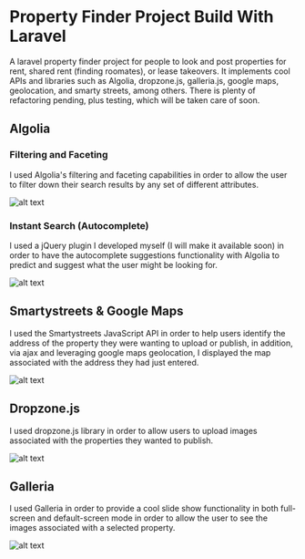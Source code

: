 # Property Finder Project Build With Laravel

A laravel property finder project for people to look and post properties for rent, shared rent (finding roomates), or lease takeovers. 
It implements cool APIs and libraries such as Algolia, dropzone.js, galleria.js, google maps, geolocation, and smarty streets, among others.
There is plenty of refactoring pending, plus testing, which will be taken care of soon.

## Algolia

### Filtering and Faceting

I used Algolia's filtering and faceting capabilities in order to allow the user to filter down their search results by any set of different 
attributes.

![alt text](https://cloud.githubusercontent.com/assets/23323398/25495802/322e5db2-2b44-11e7-9bd0-61774d63ca2b.png)

### Instant Search (Autocomplete)

I used a jQuery plugin I developed myself (I will make it available soon) in order to have the autocomplete suggestions functionality with Algolia 
to predict and suggest what the user might be looking for.

![alt text](https://cloud.githubusercontent.com/assets/23323398/25495798/32261d14-2b44-11e7-8f7f-ac62074fa0e9.png)

## Smartystreets & Google Maps

I used the Smartystreets JavaScript API in order to help users identify the address of the property they were wanting to upload or publish,
in addition, via ajax and leveraging google maps geolocation, I displayed the map associated with the address they had just entered.

![alt text](https://cloud.githubusercontent.com/assets/23323398/25495801/322de832-2b44-11e7-980d-2fb132e15b8b.png)

## Dropzone.js

I used dropzone.js library in order  to allow users to upload images associated with the  properties they wanted to publish.

![alt text](https://cloud.githubusercontent.com/assets/23323398/25495799/32290f88-2b44-11e7-9455-6e35f1c4c01f.png)

## Galleria

I used Galleria in order to provide a cool slide show functionality in both full-screen and default-screen mode in order to allow the user to see the images associated with
a selected property.

![alt text](https://cloud.githubusercontent.com/assets/23323398/25495800/322b3e02-2b44-11e7-8363-83a89387e62b.png)